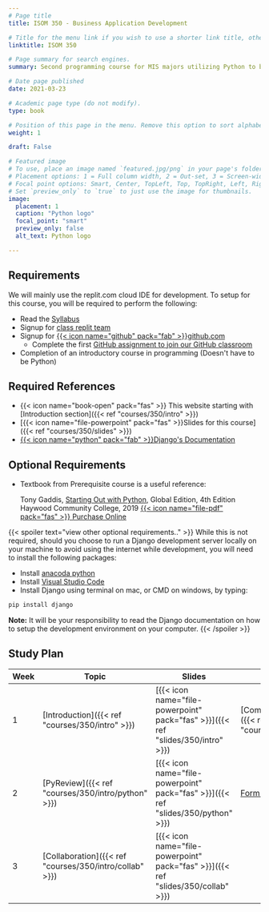 ```yaml
---
# Page title
title: ISOM 350 - Business Application Development

# Title for the menu link if you wish to use a shorter link title, otherwise remove this option.
linktitle: ISOM 350

# Page summary for search engines.
summary: Second programming course for MIS majors utilizing Python to build data-driven business applications.

# Date page published
date: 2021-03-23

# Academic page type (do not modify).
type: book

# Position of this page in the menu. Remove this option to sort alphabetically.
weight: 1

draft: False

# Featured image
# To use, place an image named `featured.jpg/png` in your page's folder.
# Placement options: 1 = Full column width, 2 = Out-set, 3 = Screen-width
# Focal point options: Smart, Center, TopLeft, Top, TopRight, Left, Right, BottomLeft, Bottom, BottomRight
# Set `preview_only` to `true` to just use the image for thumbnails.
image:
  placement: 1
  caption: "Python logo"
  focal_point: "smart"
  preview_only: false
  alt_text: Python logo

---
```


## Requirements

We will mainly use the replit.com cloud IDE for development. To setup for this course, you will be required to perform the following:

- Read the [Syllabus](https://bit.ly/mis350_syl)
- Signup for [class replit team](https://replit.com/teams/join/slpharshbwpedtcbfdfsnrkqjlkjpabh-miscba)
- Signup for [{{< icon name="github" pack="fab" >}}github.com](https://github.com/join)
  - Complete the first [GitHub assignment to join our GitHub classroom](https://classroom.github.com/a/vOMY045D)
- Completion of an introductory course in programming (Doesn't have to be Python)

## Required References

- {{< icon name="book-open" pack="fas" >}} This website starting with [Introduction section]({{< ref "courses/350/intro" >}})
- [{{< icon name="file-powerpoint" pack="fas" >}}Slides for this course]({{< ref "courses/350/slides" >}})
- [{{< icon name="python" pack="fab" >}}Django's Documentation](https://docs.djangoproject.com/en/3.1/)


## Optional Requirements

- Textbook from Prerequisite course is a useful reference:


  Tony Gaddis, [Starting Out with Python](
https://www.pearson.com/uk/educators/higher-education-educators/program/Gaddis-Starting-Out-with-Python-Global-Edition-4th-Edition/PGM1963337.html), Global Edition, 4th Edition
  Haywood Community College, 2019 [{{< icon name="file-pdf" pack="fas" >}} Purchase Online](https://collegestudenttextbook.org/product/starting-out-with-python-global-4th-edition-ebook/)

{{< spoiler text="view other optional requirements.." >}}
While this is not required, should you choose to run a Django development server locally on your machine to avoid using the internet while development, you will need to install the following packages:

- Install [anacoda python](https://www.anaconda.com/products/individual#Downloads)
- Install [Visual Studio Code](https://code.visualstudio.com/download)
- Install Django using terminal on mac, or CMD on windows, by typing:
```bash
pip install django
```

**Note:** It will be your responsibility to read the Django documentation on how to setup the development environment on your computer.
{{< /spoiler >}}

## Study Plan


| Week  | Topic  | Slides | Assignment  |
|---|---|---|---|
| 1 | [Introduction]({{< ref "courses/350/intro" >}})  |  [{{< icon name="file-powerpoint" pack="fas" >}}]({{< ref "slides/350/intro" >}}) | [Complete course requirements]({{< ref "courses/350/#requirements">}})  |
| 2 |  [PyReview]({{< ref "courses/350/intro/python" >}})  | [{{< icon name="file-powerpoint" pack="fas" >}}]({{< ref "slides/350/python" >}})  |  [Form Project Teams on GitHub](https://classroom.github.com/g/kxc1jQKA) |
| 3 |  [Collaboration]({{< ref "courses/350/intro/collab" >}})  | [{{< icon name="file-powerpoint" pack="fas" >}}]({{< ref "slides/350/collab" >}})  |   |
